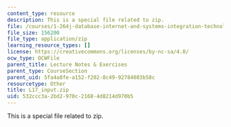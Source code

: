 ```yaml
---
content_type: resource
description: This is a special file related to zip.
file: /courses/1-264j-database-internet-and-systems-integration-technologies-fall-2013/532ccc3a2bd2970c21684d8214d970b5_L17_input.zip
file_size: 156200
file_type: application/zip
learning_resource_types: []
license: https://creativecommons.org/licenses/by-nc-sa/4.0/
ocw_type: OCWFile
parent_title: Lecture Notes & Exercises
parent_type: CourseSection
parent_uid: 5fa4a8fe-a152-f202-8c49-92784003b58c
resourcetype: Other
title: L17_input.zip
uid: 532ccc3a-2bd2-970c-2168-4d8214d970b5
---
```

This is a special file related to zip.
